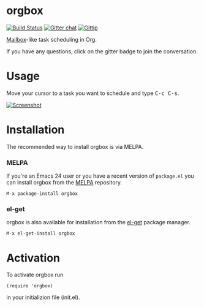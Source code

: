 orgbox
======
[![Build Status](http://img.shields.io/travis/yasuhito/orgbox/develop.svg?style=flat)][travis]
[![Gitter chat](http://img.shields.io/badge/GITTER-orgbox-blue.svg?style=flat)][gitter]
[![Gittip](http://img.shields.io/gittip/yasuhito.svg?style=flat)][gittip]

[travis]: http://travis-ci.org/yasuhito/orgbox
[gitter]: https://gitter.im/yasuhito/orgbox
[gittip]: https://www.gittip.com/yasuhito/

[Mailbox][mailbox]-like task scheduling in Org.

If you have any questions, click on the gitter badge to join the conversation.

[mailbox]: http://www.mailboxapp.com/


Usage
=====

Move your cursor to a task you want to schedule and type <kbd>C-c C-s</kbd>.

[![Screenshot](https://raw.github.com/yasuhito/orgbox/develop/screenshot.png)][screenshot]

[screenshot]: https://raw.github.com/yasuhito/orgbox/develop/screenshot.png


Installation
============

The recommended way to install orgbox is via MELPA.

### MELPA

If you're an Emacs 24 user or you have a recent version of
`package.el` you can install orgbox from the
[MELPA](http://melpa.milkbox.net) repository.

```
M-x package-install orgbox
```

### el-get

orgbox is also available for installation from the
[el-get](https://github.com/dimitri/el-get) package manager.

```
M-x el-get-install orgbox
```


Activation
==========

To activate orgbox run

``` emacs-lisp
(require 'orgbox)
```

in your initializion file (init.el).

